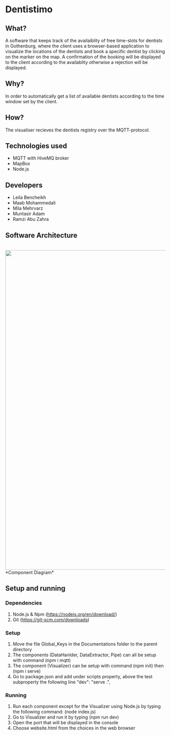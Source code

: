 # Dentistimo

## What?
A software that keeps track of the availaiblity of free time-slots for dentists in Gothenburg, where the client uses a browser-based application to visualize the locations of the dentists and book a specific dentist by clicking on the marker on the map. A confirmation of the booking will be displayed to the client according to the availablity otherwise a rejection will be displayed.

## Why?
In order to automatically get a list of available dentists according to the time window set by the client.

## How?
The visualiser recieves the dentists registry over the MQTT-protocol.

## Technologies used
*  MQTT with HiveMQ broker
*  MapBox
*  Node.js

## Developers
* Leila Bencheikh
* Maab Mohammedali
* Mila Mehrvarz
* Muntasir Adam
* Ramzi Abu Zahra

## Software Architecture


<br>
<img src="https://viewer.diagrams.net/?tags=%7B%7D&highlight=0000ff&edit=_blank&layers=1&nav=1&title=Component%20Diagram.drawio#R7V1tk9o4Ev41fGTKkvz6MTA7m73K1CU1uc3epysPGPDGYK8xyUx%2B%2FUlYBizLYMB6wTipGrAMwpaefrrVrW4P0Hj59nvqJ4vneBpEA2hM3wbocQChBRHEL6TlPW%2BB0LTzlnkaTvM2Y9%2FwEv4K8kZQtG7CabCmbXlTFsdRFiblxkm8WgWTrNTmp2n8s%2FyxWRxNSw2JPw8qDS8TP6q2fgun2YK2Atvbn%2FgYhPMF%2FWkXOvmJpV98mN7JeuFP458HTei3ARqncZzl75Zv4yAio1cel6eas7sLS4NV1uQL6Gk8mf3x%2BvqfL9E4%2Bcd%2FhvGTPbTpbPzwow294wG0I9zhKCHXnL3TgbD%2F2ZALHS39dB6uBugDPmsnb%2FivsfuLRmR2grds6EfhnH5ogi8vSPNzs3iVDdfbOSangEO%2FVHSO383pa5S%2FPiVsmwaX9cq9hDN68ZcJfhNVj8bxMolXZEKL5vJX2NF5rVxaeu21dXfgn%2BIUC%2BV4EUy%2B4ws4Moi8u5%2BGP1oZ2aux0%2FI0825%2Be69FKyz9EqQz%2BRgFM3I%2B%2FhGks2hLa7MQ0w0aLbIlfnkEZMzSOPmK8REQfjLo9VGKB86ud9wFBkktq4EdV2ItE8TLIEvf8UfoF4Y2pVeqYKxCcfzcs7Vj0rbFAVHveNmnGmK%2B63tPovgN5dFzONXhcCozjFgZJOTtZCfwaPR3kGXvhZJxi4adcjEvHcAjxF87rKAyiJA3hrQtDSI%2FC3%2BUVSZvXOnvfY5DQnG7OYRmaQ7NcgfxbLbGEGKnZXfRl88UtHrt12u%2F%2Bxj4P8P1Bl%2FIr171dUf1gbLugxzdh%2Fi8LUr3Qd56Qjfdl9P%2Bnes%2BBKozNYaDDwcsjA9HbcvddSTwLXhdh1nAF2IGZrKl0bIYabStCpCAy0GSJ0oYC%2BdLE2FcxtMNaZMriej4mEqWRKc0f44ASfz3n36WLWfx%2F4Yvf%2FxrFnyc%2Ff3t15AjiF0xOnprT9HAfw6TGpbk3bTuhs6ONqloum7V0AE7o6Z1S4crtWdwqwxDp55ZdGFXRXZO4fs5NlFpvFlNgylFcJxmi3ger%2FzoUxwnFOfbaaKz4m%2ByuCwFwWr6gQQb8OEKz3Te8rQVlm2X6%2B9BNlkUB%2FEmnQSfgzTE9xakL4k%2FCVdzejLbylLNST4ygikTwsgKeawdE1gjgnhUthd3gcq%2BFh%2BoLOLIscpd0FHLvyUAJjwtLBAmCz%2BajcN0ElXBgqckff%2BLHDxYxeF%2FDw6LKJlNsJSl8fddZAqwUAvewuyv4sfx%2B4Nu8NHj28HHHt81AlndCu1akAGzjDJgG3JR1kBr4G7CZE1g8XOB1zqEAciZn6mflNFUqOmdleGvkzwEOgvfCExHaYBNBf912zOZ2oTc1%2FZOrdHAeiQg3mRRuArGu%2Bhpha1E6HPEOO2RwVkqcXQRELVSslB1XrRfDL9sXteTNHyt8%2BgpXg8Dwy1NsodUr4cts7nNpmY9nONQF4tN%2FHqYPwicqIz2wvh58xqF64WesujAMt96pnJRPMNPrEgUtXISqxLFBqHsW1k8Fbaw8QCQc2APD40Hw4BHTWJysOu1ZTPZ8qqA5JjJ56zvr0abwdCFZCvZcuWiTu5aDH8V2DeHv7PMlSsBWEx3AT9DriugGJE7X6SxNoPB8bnKXKPZHFbQ3izUfI1mlabY8lSbhXYD0VNrFuYovHOz0OH41LUXRa1XaCazeUC9KDoNHOJqRdExjg7pnYgiFCaKLchhpYtP8Tyc6CiAEGongByftGYCCHsBHDoNnMq35iJRES507BqRVbgORSVIeZJD0g4vO6E7bpBbw5iYkLStGGMN%2FPDd93VA1%2BLPgipfh9NJv7sLrZLQGwY4S%2Bx5btCLqUA7t7sHShjc7XGUxQSddLrzIHTQcwHFozAUDDGZ2sZlMoZcdvVSAzI8af77wccob4uAYe98J%2FNiMAqJk9klVSG5DeyEW1FIbVmTrnu5fNctna%2BUb5PZc2WbcpWIK9luUaNElACmxtl5LWBMxYBpYHV0n%2B5NxtNg87ZKSqX7Blr43ujeq5tWddJrM0kTNnIeoLP%2Fj6TKsseJCvbkfxI%2BraPCAWXjUTanF3d635xum8wsqOZ0r0E8qWOczqHq03JqNeT0up0gV0ovcBhOly29kuNZWrG4UMAIWvOxkWvpgGkQpuo%2B3QNPMxPeuz%2BPzUXSK4bF2bKE0oWyk46Y7Xf3Tvrt0Zkx4ssxos4kGCq253sfzaBaoEA9wXfYR1MbMx6cmybTIg0AQ22AmPX2yI4QA6OTDp6aDUne8b0Jx1TRFelareHyrKK%2FbZfVsN1mu5jqw8p1PwT5qnCP9LzLlnHfO7S2g8%2Fwj8MrcChTAwIDdpKQzrByD5OaXX0UJVKrKN3LFl%2Fn0hG7Qdgts9FJx7xDN7sIZq8Gfl%2FN2SuNM4yHmPwwgEY7dOYAls0Ub7EBRocyCS43d04aMRTQ7bOGXZbOpnvjzo%2B%2F0ZETZ6dLThzQEUgCjFy7DI%2BGqy9OR0WIpWCeYnOdNHz0D33qCyHfycA%2F%2Bpn%2F0V9No%2F65F1157oXrMWUr1D%2FyCRi38MwnSvz1MczKMHaxIDQAHHeO9tUr9C4k42lXvgKABr4htenzFIi6iKOi%2FHkAbrH2rtbFZIBp6FbYCQDta%2B9SIN69ON5i9V1ty8oA4OgnitrX3qUgvHtR7FAVAJEO4YKyTgemgMfH1bV7thFTxkP2Fi0A7iJ7v1XQINWgMQ3VoOlz7bfC6zA5sKp39oFCc%2FXE35YM5wPYvgxbLpvlpTIDE0COa%2Bue1YA6YFy6B6U9KDTwf90BudvMsww0IPc%2BD7MZuTeXYTHFkkDdblN5MtznYp4LmsZLQWGgcVSDps%2FH3M4DW9lGPfH3GZnNJFNMFh27bUC%2BYPY5mWrMAzF4YmPe8vHU52WSaWCNNPU83%2BHEzDZ5XtCTxCs1TmWnSSLJ3rs%2BTbKZxii2PStEJkNVV6dJto%2FdPtVxUC2%2Fq16noAbevBvklBPsQEsAeHaJc06VjZfNK6ixzwGJyVwCjlfj5NSIWG4%2FC7EFYgE2U93NK0J96pilzzpsJuWCZNdmyrddnHZ4OuQkOq8M8TyP%2BuQRpdxr6EqWVLfvrpWbE5tC1b1xe%2F7y9Ss%2B%2FxGz2%2FMX%2FGZEjLm0%2BTAwWkS3PDKHqVoDoFndWAoMi6OOoSFOH3do0%2BfehjftolpJbsN7nnfUhr%2Fi0U%2BX%2BaK8hnaAoLDh0LRVe606uYNUUcXI5niiRlPrgLKYhQa284FkQPW7S3PBtpiJQLbiJZ%2FZyW0lqkTdFKQRABOvrpQJaa2oHvNDJnVTiy1LZfbbVMjgw6KGHR18ZKh2NZsd3qZyyQOum3NFQ%2BNRJalAZjusc3EVI8h4mxzWbyXa22RJ3usuE6dlVWefgUIBeggA9IDKqUqmvW86FznkUQn4y%2Fb%2B38muhUMJ9lCSAyWGfsBus8TZKIKG%2FWDXgajar3AIdXhX%2F6Ebxz3LjSPabWM1ffaOMLeNydrOkt02VifXciLXa40xI2gX0NC0yphBVrNofXuY6ZdeA45nBjmqHTNWfWFOMgClGaoJ5kASzKmWK8JzgIclL6IMjU%2F%2BeymOk3deE7Yh8ajylOfCO46jON1rIhLDYZoq0CDzFU786AM9sQyn06gOY2XWElLQ3nAZs6Fwgh9WFjFhFQKsddEiBHjhnzYgMNqssYit12T682o5PQwKGBSP0ilq9HAebICKzQ2SYMCLxrQBg6%2Bpv1on2AboueAEF0CvSgZtoQAfpjGZl71exze6eI6nAfnE%2FwE%3D" width="1000"><br>
*Component Diagram*

## Setup and running

### Dependencies
1. Node.js & Npm (https://nodejs.org/en/download/)
2. Git (https://git-scm.com/downloads)

### Setup
1. Move the file Global_Keys in the Documentations folder to the parent directory
2. The components (DataHanlder, DataExtractor, Pipe) can all be setup with command (npm i mqtt)
3. The component (Visualizer) can be setup with command  (npm init) then (npm i serve)
4. Go to package.json and add under scripts property, above the test subproperty the following line "dev": "serve .",



### Running

1. Run each component except for the Visualizer using Node.js by typing the following command:  (node index.js)
2. Go to Visualizer and run it by typing (npm run dev)
3. Open the port that will be displayed in the console
4. Choose website.html from the choices in the web browser

